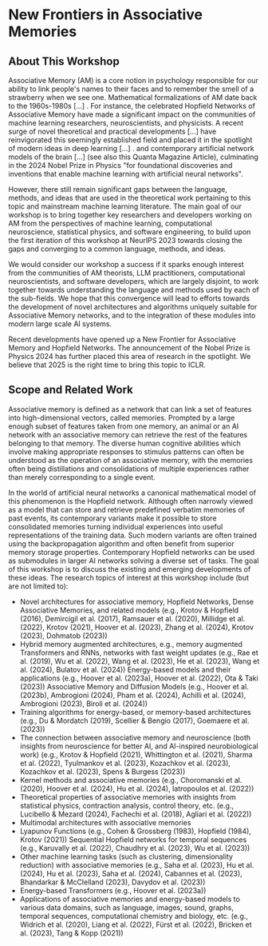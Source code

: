 # New Frontiers in Associative Memories

## About This Workshop
Associative Memory (AM) is a core notion in psychology responsible for our ability to link people's names to their faces and to remember the smell of a strawberry when we see one. Mathematical formalizations of AM date back to the 1960s-1980s [...] . For instance, the celebrated Hopfield Networks of Associative Memory have made a significant impact on the communities of machine learning researchers, neuroscientists, and physicists. A recent surge of novel theoretical and practical developments [...] have reinvigorated this seemingly established field and placed it in the spotlight of modern ideas in deep learning [...] . and contemporary artificial network models of the brain [...] (see also this Quanta Magazine Article), culminating in the 2024 Nobel Prize in Physics "for foundational discoveries and inventions that enable machine learning with artificial neural networks".

However, there still remain significant gaps between the language, methods, and ideas that are used in the theoretical work pertaining to this topic and mainstream machine learning literature. The main goal of our workshop is to bring together key researchers and developers working on AM from the perspectives of machine learning, computational neuroscience, statistical physics, and software engineering, to build upon the first iteration of this workshop at NeurIPS 2023 towards closing the gaps and converging to a common language, methods, and ideas.

We would consider our workshop a success if it sparks enough interest from the communities of AM theorists, LLM practitioners, computational neuroscientists, and software developers, which are largely disjoint, to work together towards understanding the language and methods used by each of the sub-fields. We hope that this convergence will lead to efforts towards the development of novel architectures and algorithms uniquely suitable for Associative Memory networks, and to the integration of these modules into modern large scale AI systems.

Recent developments have opened up a New Frontier for Associative Memory and Hopfield Networks. The announcement of the Nobel Prize is Physics 2024 has further placed this area of research in the spotlight. We believe that 2025 is the right time to bring this topic to ICLR.

## Scope and Related Work
Associative memory is defined as a network that can link a set of features into high-dimensional vectors, called memories. Prompted by a large enough subset of features taken from one memory, an animal or an AI network with an associative memory can retrieve the rest of the features belonging to that memory. The diverse human cognitive abilities which involve making appropriate responses to stimulus patterns can often be understood as the operation of an associative memory, with the memories often being distillations and consolidations of multiple experiences rather than merely corresponding to a single event.

In the world of artificial neural networks a canonical mathematical model of this phenomenon is the Hopfield network. Although often narrowly viewed as a model that can store and retrieve predefined verbatim memories of past events, its contemporary variants make it possible to store consolidated memories turning individual experiences into useful representations of the training data. Such modern variants are often trained using the backpropagation algorithm and often benefit from superior memory storage properties. Contemporary Hopfield networks can be used as submodules in larger AI networks solving a diverse set of tasks. The goal of this workshop is to discuss the existing and emerging developments of these ideas. The research topics of interest at this workshop include (but are not limited to):

- Novel architectures for associative memory, Hopfield Networks, Dense Associative Memories, and related models (e.g., Krotov & Hopfield (2016), Demircigil et al. (2017), Ramsauer et al. (2020), Millidge et al. (2022), Krotov (2021), Hoover et al. (2023), Zhang et al. (2024), Krotov (2023), Dohmatob (2023))
- Hybrid memory augmented architectures, e.g., memory augmented Transformers and RNNs, networks with fast weight updates (e.g., Rae et al. (2019), Wu et al. (2022), Wang et al. (2023), He et al. (2023), Wang et al. (2024), Bulatov et al. (2024))
Energy-based models and their applications (e.g., Hoover et al. (2023a), Hoover et al. (2022), Ota & Taki (2023))
Associative Memory and Diffusion Models (e.g., Hoover et al. (2023b), Ambrogioni (2024), Pham et al. (2024), Achilli et al. (2024), Ambrogioni (2023), Biroli et al. (2024))
- Training algorithms for energy-based, or memory-based architectures (e.g., Du & Mordatch (2019), Scellier & Bengio (2017), Goemaere et al. (2023))
- The connection between associative memory and neuroscience (both insights from neuroscience for better AI, and AI-inspired neurobiological work) (e.g., Krotov & Hopfield (2021), Whittington et al. (2021), Sharma et al. (2022), Tyulmankov et al. (2023), Kozachkov et al. (2023), Kozachkov et al. (2023), Spens & Burgess (2023))
- Kernel methods and associative memories (e.g., Choromanski et al. (2020), Hoover et al. (2024), Hu et al. (2024), Iatropoulos et al. (2022))
- Theoretical properties of associative memories with insights from statistical physics, contraction analysis, control theory, etc. (e.g., Lucibello & Mezard (2024), Fachechi et al. (2018), Agliari et al. (2022))
- Multimodal architectures with associative memories
- Lyapunov Functions (e.g., Cohen & Grossberg (1983), Hopfield (1984), Krotov (2021))
Sequential Hopfield networks for temporal sequences (e.g., Karuvally et al. (2022), Chaudhry et al. (2023), Wu et al. (2023))
- Other machine learning tasks (such as clustering, dimensionality reduction) with associative memories (e.g., Saha et al. (2023), Hu et al. (2024), Hu et al. (2023), Saha et al. (2024), Cabannes et al. (2023), Bhandarkar & McClelland (2023), Davydov et al. (2023))
- Energy-based Transformers (e.g., Hoover et al. (2023a))
- Applications of associative memories and energy-based models to various data domains, such as language, images, sound, graphs, temporal sequences, computational chemistry and biology, etc. (e.g., Widrich et al. (2020), Liang et al. (2022), Fürst et al. (2022), Bricken et al. (2023), Tang & Kopp (2021))
